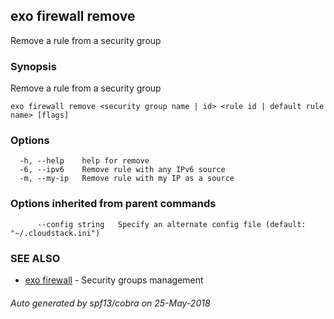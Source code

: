 ## exo firewall remove

Remove a rule from a security group

### Synopsis

Remove a rule from a security group

```
exo firewall remove <security group name | id> <rule id | default rule name> [flags]
```

### Options

```
  -h, --help    help for remove
  -6, --ipv6    Remove rule with any IPv6 source
  -m, --my-ip   Remove rule with my IP as a source
```

### Options inherited from parent commands

```
      --config string   Specify an alternate config file (default: "~/.cloudstack.ini")
```

### SEE ALSO

* [exo firewall](exo_firewall.md)	 - Security groups management

###### Auto generated by spf13/cobra on 25-May-2018

